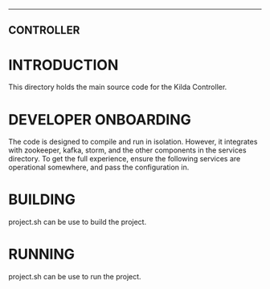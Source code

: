 ------
CONTROLLER
------

# INTRODUCTION

This directory holds the main source code for the Kilda Controller.

# DEVELOPER ONBOARDING

The code is designed to compile and run in isolation. However, it integrates with
zookeeper, kafka, storm, and the other components in the services directory. To get
the full experience, ensure the following services are operational somewhere, and pass
the configuration in.

# BUILDING

project.sh can be use to build the project.

# RUNNING

project.sh can be use to run the project.
